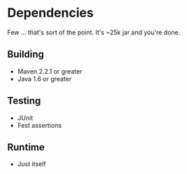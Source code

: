 # Dependencies
Few ... that's sort of the point. It's ~25k jar and you're done.

##  Building
- Maven 2.2.1 or greater
- Java 1.6 or greater

## Testing
- JUnit
- Fest assertions

## Runtime
- Just itself
